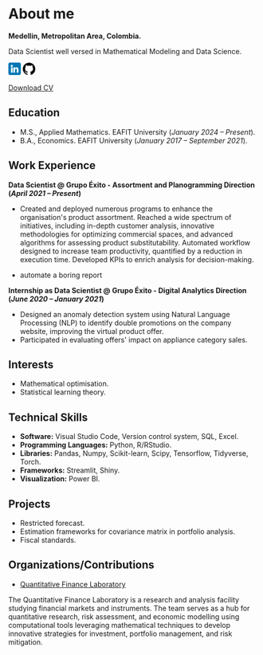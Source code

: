 # About me
**Medellin, Metropolitan Area, Colombia.**

Data Scientist well versed in Mathematical Modeling and Data Science.

[<img title="linkedin" alt="linkedin" src="/assets/images/linkedin.png" style="width:25px;height:25px;">](https://www.linkedin.com/in/juan-camilo-olaya-monsalve-004771242/)
[<img title="github" alt="github" src="/assets/images/github.png" style="width:25px;height:25px;">](https://github.com/JuanCamiloOlaya)

[Download CV]()

## Education
- M.S., Applied Mathematics. EAFIT University (*January 2024 – Present*).
- B.A., Economics. EAFIT University (*January 2017 – September 2021*).

## Work Experience
**Data Scientist @ Grupo Éxito - Assortment and Planogramming Direction (_April 2021 – Present_)**
- Created and deployed numerous programs to enhance the organisation's product assortment. Reached a wide spectrum of initiatives, including in-depth customer analysis, innovative methodologies for optimizing commercial spaces, and advanced algorithms for assessing product substitutability. Automated workflow designed to increase team productivity, quantified by a reduction in execution time. Developed KPIs to enrich analysis for decision-making.

- automate a boring report

**Internship as Data Scientist @ Grupo Éxito - Digital Analytics Direction (_June 2020 – January 2021_)**
- Designed an anomaly detection system using Natural Language Processing (NLP) to identify double promotions on the company website, improving the virtual product offer.
- Participated in evaluating offers' impact on appliance category sales.

## Interests
- Mathematical optimisation.
- Statistical learning theory.

## Technical Skills
- **Software:** Visual Studio Code, Version control system, SQL, Excel.
- **Programming Languages:** Python, R/RStudio.
- **Libraries:** Pandas, Numpy, Scikit-learn, Scipy, Tensorflow, Tidyverse, Torch.
- **Frameworks:** Streamlit, Shiny.
- **Visualization:** Power BI.

## Projects
- Restricted forecast.
- Estimation frameworks for covariance matrix in portfolio analysis.
- Fiscal standards.

## Organizations/Contributions
- [Quantitative Finance Laboratory](https://github.com/QuantitativeFinanceLab)

The Quantitative Finance Laboratory is a research and analysis facility studying financial markets and instruments. The team serves as a hub for quantitative research, risk assessment, and economic modelling using computational tools leveraging mathematical techniques to develop innovative strategies for investment, portfolio management, and risk mitigation.
